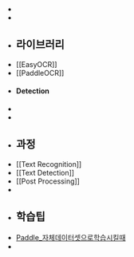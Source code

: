 -
-
- ## 라이브러리
- [[EasyOCR]]
- [[PaddleOCR]]
- #### Detection
-
-
- ## 과정
- [[Text Recognition]]
- [[Text Detection]]
- [[Post Processing]]
-
- ## 학습팁
- [Paddle_자체데이터셋으로학습시킬때](https://github.com/PaddlePaddle/PaddleOCR/blob/release/2.6/doc/doc_en/training_en.md#33-build-your-own-dataset)
-